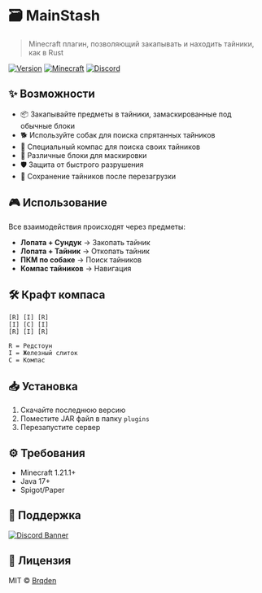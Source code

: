 # 🗃️ MainStash

> Minecraft плагин, позволяющий закапывать и находить тайники, как в Rust

[![Version](https://img.shields.io/badge/version-1.0.0-blue.svg)](https://github.com/Brqden/MainStash/releases)
[![Minecraft](https://img.shields.io/badge/minecraft-1.21.1-green.svg)](https://www.minecraft.net/)
[![Discord](https://img.shields.io/discord/YOUR_SERVER_ID?color=7289da&label=discord&logo=discord&logoColor=white)](https://discord.gg/EMHAhaN8A3)

## ✨ Возможности

- 📦 Закапывайте предметы в тайники, замаскированные под обычные блоки
- 🐕 Используйте собак для поиска спрятанных тайников
- 🧭 Специальный компас для поиска своих тайников
- 🎨 Различные блоки для маскировки
- 🛡️ Защита от быстрого разрушения
- 💾 Сохранение тайников после перезагрузки

## 🎮 Использование

Все взаимодействия происходят через предметы:

- **Лопата + Сундук** → Закопать тайник
- **Лопата + Тайник** → Откопать тайник
- **ПКМ по собаке** → Поиск тайников
- **Компас тайников** → Навигация

## 🛠️ Крафт компаса

```
[R] [I] [R]
[I] [C] [I]
[R] [I] [R]

R = Редстоун
I = Железный слиток
C = Компас
```

## 📥 Установка

1. Скачайте последнюю версию
2. Поместите JAR файл в папку `plugins`
3. Перезапустите сервер

## ⚙️ Требования

- Minecraft 1.21.1+
- Java 17+
- Spigot/Paper

## 🤝 Поддержка

[![Discord Banner](https://discordapp.com/api/guilds/1009185746676097074/widget.png?style=banner2)](https://discord.gg/EMHAhaN8A3)

## 📝 Лицензия

MIT © [Brqden](https://github.com/Brqden) 
